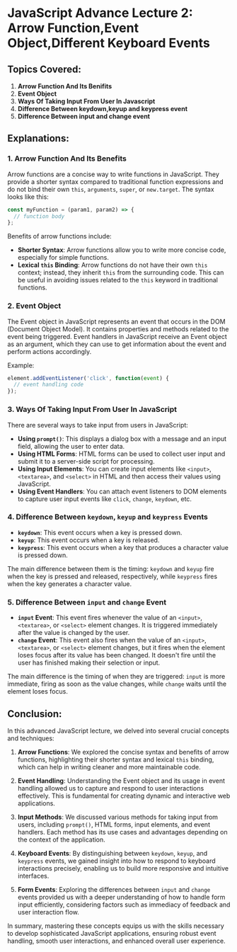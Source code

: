 # JavaScript Advance Lecture 2: Arrow Function,Event Object,Different Keyboard Events 

## Topics Covered:

1. **Arrow Function And Its Benifits**
2. **Event Object**
3. **Ways Of Taking Input From User In Javascript**
4. **Difference Between keydown,keyup and keypress event**
5. **Difference Between input and change event**

## Explanations:

### 1. Arrow Function And Its Benefits

Arrow functions are a concise way to write functions in JavaScript. They provide a shorter syntax compared to traditional function expressions and do not bind their own `this`, `arguments`, `super`, or `new.target`. The syntax looks like this:

```javascript
const myFunction = (param1, param2) => {
  // function body
};
```

Benefits of arrow functions include:

- **Shorter Syntax**: Arrow functions allow you to write more concise code, especially for simple functions.
- **Lexical `this` Binding**: Arrow functions do not have their own `this` context; instead, they inherit `this` from the surrounding code. This can be useful in avoiding issues related to the `this` keyword in traditional functions.

### 2. Event Object

The Event object in JavaScript represents an event that occurs in the DOM (Document Object Model). It contains properties and methods related to the event being triggered. Event handlers in JavaScript receive an Event object as an argument, which they can use to get information about the event and perform actions accordingly.

Example:

```javascript
element.addEventListener('click', function(event) {
  // event handling code
});
```

### 3. Ways Of Taking Input From User In JavaScript

There are several ways to take input from users in JavaScript:

- **Using `prompt()`**: This displays a dialog box with a message and an input field, allowing the user to enter data.
- **Using HTML Forms**: HTML forms can be used to collect user input and submit it to a server-side script for processing.
- **Using Input Elements**: You can create input elements like `<input>`, `<textarea>`, and `<select>` in HTML and then access their values using JavaScript.
- **Using Event Handlers**: You can attach event listeners to DOM elements to capture user input events like `click`, `change`, `keydown`, etc.

### 4. Difference Between `keydown`, `keyup` and `keypress` Events

- **`keydown`**: This event occurs when a key is pressed down.
- **`keyup`**: This event occurs when a key is released.
- **`keypress`**: This event occurs when a key that produces a character value is pressed down.

The main difference between them is the timing: `keydown` and `keyup` fire when the key is pressed and released, respectively, while `keypress` fires when the key generates a character value.

### 5. Difference Between `input` and `change` Event

- **`input` Event**: This event fires whenever the value of an `<input>`, `<textarea>`, or `<select>` element changes. It is triggered immediately after the value is changed by the user.
- **`change` Event**: This event also fires when the value of an `<input>`, `<textarea>`, or `<select>` element changes, but it fires when the element loses focus after its value has been changed. It doesn't fire until the user has finished making their selection or input.

The main difference is the timing of when they are triggered: `input` is more immediate, firing as soon as the value changes, while `change` waits until the element loses focus.

## Conclusion:

In this advanced JavaScript lecture, we delved into several crucial concepts and techniques:

1. **Arrow Functions**: We explored the concise syntax and benefits of arrow functions, highlighting their shorter syntax and lexical `this` binding, which can help in writing cleaner and more maintainable code.

2. **Event Handling**: Understanding the Event object and its usage in event handling allowed us to capture and respond to user interactions effectively. This is fundamental for creating dynamic and interactive web applications.

3. **Input Methods**: We discussed various methods for taking input from users, including `prompt()`, HTML forms, input elements, and event handlers. Each method has its use cases and advantages depending on the context of the application.

4. **Keyboard Events**: By distinguishing between `keydown`, `keyup`, and `keypress` events, we gained insight into how to respond to keyboard interactions precisely, enabling us to build more responsive and intuitive interfaces.

5. **Form Events**: Exploring the differences between `input` and `change` events provided us with a deeper understanding of how to handle form input efficiently, considering factors such as immediacy of feedback and user interaction flow.

In summary, mastering these concepts equips us with the skills necessary to develop sophisticated JavaScript applications, ensuring robust event handling, smooth user interactions, and enhanced overall user experience.

